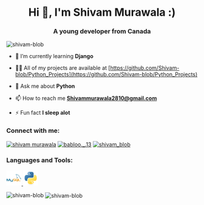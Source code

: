 <h1 align="center">Hi 👋, I'm Shivam Murawala :)</h1>
<h3 align="center">A young developer from Canada</h3>

<p align="left"> <img src="https://komarev.com/ghpvc/?username=shivam-blob&label=Profile%20views&color=0e75b6&style=flat" alt="shivam-blob" /> </p>

- 🌱 I’m currently learning **Django**

- 👨‍💻 All of my projects are available at [https://github.com/Shivam-blob/Python_Projects](https://github.com/Shivam-blob/Python_Projects)

- 💬 Ask me about **Python**

- 📫 How to reach me **Shivammurawala2810@gmail.com**

- ⚡ Fun fact **I sleep alot**

<h3 align="left">Connect with me:</h3>
<p align="left">
<a href="https://fb.com/shivam murawala" target="blank"><img align="center" src="https://raw.githubusercontent.com/rahuldkjain/github-profile-readme-generator/master/src/images/icons/Social/facebook.svg" alt="shivam murawala" height="30" width="40" /></a>
<a href="https://instagram.com/babloo._.13" target="blank"><img align="center" src="https://raw.githubusercontent.com/rahuldkjain/github-profile-readme-generator/master/src/images/icons/Social/instagram.svg" alt="babloo._.13" height="30" width="40" /></a>
<a href="https://discord.gg/shivam_blob" target="blank"><img align="center" src="https://raw.githubusercontent.com/rahuldkjain/github-profile-readme-generator/master/src/images/icons/Social/discord.svg" alt="shivam_blob" height="30" width="40" /></a>
</p>

<h3 align="left">Languages and Tools:</h3>
<p align="left"> <a href="https://www.mysql.com/" target="_blank" rel="noreferrer"> <img src="https://raw.githubusercontent.com/devicons/devicon/master/icons/mysql/mysql-original-wordmark.svg" alt="mysql" width="40" height="40"/> </a> <a href="https://www.python.org" target="_blank" rel="noreferrer"> <img src="https://raw.githubusercontent.com/devicons/devicon/master/icons/python/python-original.svg" alt="python" width="40" height="40"/> </a> </p>

<p><img align="left" src="https://github-readme-stats.vercel.app/api/top-langs?username=shivam-blob&show_icons=true&locale=en&layout=compact" alt="shivam-blob" /></p>

<p>&nbsp;<img align="center" src="https://github-readme-stats.vercel.app/api?username=shivam-blob&show_icons=true&locale=en" alt="shivam-blob" /></p>
